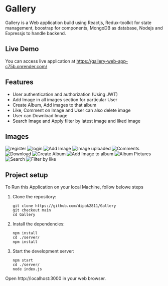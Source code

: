 # Gallery
Gallery is a Web application build using Reactjs, Redux-toolkit for state management, boostrap for components, MongoDB as database, Nodejs and Expressjs to handle backend.

## Live Demo
You can access live application at https://gallery-web-app-c75b.onrender.com/

## Features
- User authentication and authorization (Using JWT)
- Add Image in all images section for particular User
- Create Album, Add images to that album
- Like, Comment on Image and User can also delete image
- User can Download Image
- Search Image and Apply filter by latest image and liked image

## Images
![register](https://github.com/dipak2811/Gallery/assets/77386172/f42ca9e4-5cfb-446e-8743-6245a1d5f473)
![login](https://github.com/dipak2811/Gallery/assets/77386172/c6b2709b-64d5-4546-9e3b-b7bffd7bbc07)
![Add Image](https://github.com/dipak2811/Gallery/assets/77386172/bc2988ff-b57e-4166-806f-4d6bb8d6af6a)
![Image uploaded](https://github.com/dipak2811/Gallery/assets/77386172/4c47bdc8-caff-4c67-8f2f-6ee2bbf77718)
![Comments](https://github.com/dipak2811/Gallery/assets/77386172/d89c5798-0cc2-4fc9-afa1-126390ee7295)
![Download](https://github.com/dipak2811/Gallery/assets/77386172/f6e924b0-cd22-417e-af62-42b697c3bd85)
![Create Album](https://github.com/dipak2811/Gallery/assets/77386172/15b7205f-ab9a-4c00-a242-05d12dfce2e7)
![Add Image to album](https://github.com/dipak2811/Gallery/assets/77386172/0eea8a8c-0c65-4486-9073-a55d6340e191)
![Album Pictures](https://github.com/dipak2811/Gallery/assets/77386172/25ee0450-230c-48f0-b596-024a00c2d949)
![Search](https://github.com/dipak2811/Gallery/assets/77386172/a38bde12-728a-49d4-a354-265d376722ee)
![Filter by like](https://github.com/dipak2811/Gallery/assets/77386172/a57fe094-5762-4904-b765-01349090cbb5)




## Project setup
To Run this Application on your local Machine, follow belowe steps
1. Clone the repository:
      ```
      git clone https://github.com/dipak2811/Gallery
      git checkout main
      cd Gallery
      ```
2. Install the dependencies:
      ```
      npm install
      cd ./server/
      npm install
      ```
3. Start the development server:
      ```
      npm start
      cd ./server/
      node index.js
      ```

Open http://localhost:3000 in your web browser.

